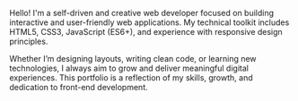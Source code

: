 Hello! I'm a self-driven and creative web developer focused on building interactive and user-friendly web applications. My technical toolkit includes HTML5, CSS3, JavaScript (ES6+), and experience with responsive design principles.

Whether I’m designing layouts, writing clean code, or learning new technologies, I always aim to grow and deliver meaningful digital experiences. This portfolio is a reflection of my skills, growth, and dedication to front-end development.
